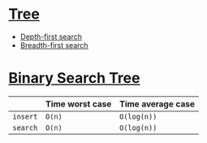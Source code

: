 # [Tree](./tree-node.js)

- [Depth-first search](./depth-first-search.js)
- [Breadth-first search](./breadth-first-search.js)

# [Binary Search Tree](./binary-search-tree.js)

|          | Time worst case | Time average case |
|----------|-----------------|-------------------|
| `insert` | `O(n)`          | `O(log(n))`       |
| `search` | `O(n)`          | `O(log(n))`       |

